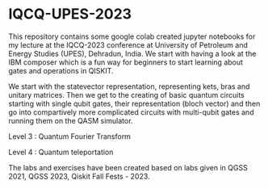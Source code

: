 # IQCQ-UPES-2023
This repository contains some google colab created jupyter notebooks for my lecture at the IQCQ-2023 conference at University of Petroleum and Energy Studies (UPES), Dehradun, India. We start with having a look at the IBM composer which is a fun way for beginners to start learning about gates and operations in QISKIT. 


We start with the statevector representation, representing kets, bras and unitary matrices. Then we get to the creating of basic quantum circuits starting with single qubit gates, their representation (bloch vector) and then go into compartively more complicated circuits with multi-qubit gates and running them on the QASM simulator. 


Level 3 : Quantum Fourier Transform 


Level 4 : Quantum teleportation 


The labs and exercises have been created based on labs given in QGSS 2021, QGSS 2023, Qiskit Fall Fests - 2023. 
